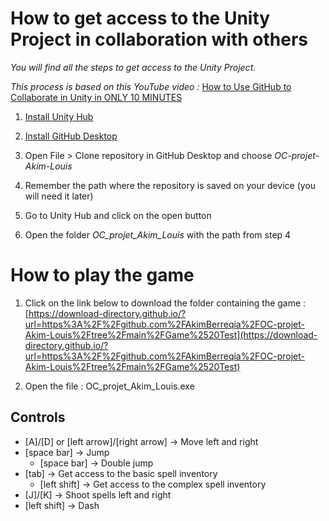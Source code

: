 # How to get access to the Unity Project in collaboration with others

*You will find all the steps to get access to the Unity Project.*

*This process is based on this YouTube video :*
[How to Use GitHub to Collaborate in Unity in ONLY 10 MINUTES](https://youtu.be/pNUdu-6ZNBg?si=P6tqzzrNXuBeloXM)

1. [Install Unity Hub](https://unity.com/download)

2. [Install GitHub Desktop](https://desktop.github.com/)

3. Open File > Clone repository in GitHub Desktop and choose *OC-projet-Akim-Louis*

4. Remember the path where the repository is saved on your device (you will need it later)

5. Go to Unity Hub and click on the open button

6. Open the folder *OC_projet_Akim_Louis* with the path from step 4


# How to play the game

1. Click on the link below to download the folder containing the game : [https://download-directory.github.io/?url=https%3A%2F%2Fgithub.com%2FAkimBerreqia%2FOC-projet-Akim-Louis%2Ftree%2Fmain%2FGame%2520Test](https://download-directory.github.io/?url=https%3A%2F%2Fgithub.com%2FAkimBerreqia%2FOC-projet-Akim-Louis%2Ftree%2Fmain%2FGame%2520Test)

2. Open the file : OC_projet_Akim_Louis.exe


## Controls

- [A]/[D] or [left arrow]/[right arrow] -> Move left and right
- [space bar] -> Jump
  - [space bar] -> Double jump
- [tab] -> Get access to the basic spell inventory
  - [left shift] -> Get access to the complex spell inventory
- [J]/[K] -> Shoot spells left and right
- [left shift] -> Dash
